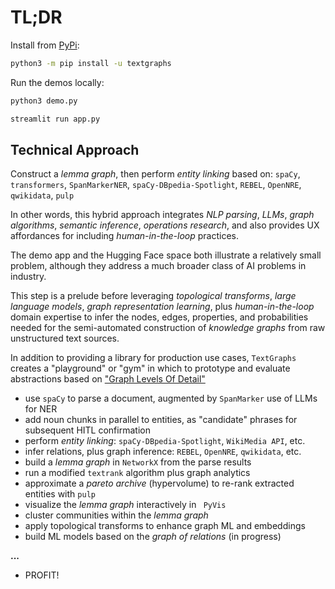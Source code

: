 # TL;DR

Install from [PyPi](https://pypi.python.org/pypi/textgraphs):

```bash
python3 -m pip install -u textgraphs
```

Run the demos locally:

```bash
python3 demo.py
```

```bash
streamlit run app.py
```


## Technical Approach

Construct a _lemma graph_, then perform _entity linking_ based on:
`spaCy`, `transformers`, `SpanMarkerNER`,
`spaCy-DBpedia-Spotlight`, `REBEL`, `OpenNRE`,
`qwikidata`, `pulp`


In other words, this hybrid approach integrates
_NLP parsing_, _LLMs_, _graph algorithms_, _semantic inference_,
_operations research_, and also provides UX affordances for including
_human-in-the-loop_ practices.

The demo app and the Hugging Face space both illustrate a relatively
small problem, although they address a much broader class of AI problems
in industry.

This step is a prelude before leveraging
_topological transforms_, _large language models_, _graph representation learning_,
plus _human-in-the-loop_ domain expertise to infer
the nodes, edges, properties, and probabilities needed for the
semi-automated construction of _knowledge graphs_ from
raw unstructured text sources.

In addition to providing a library for production use cases,
`TextGraphs` creates a "playground" or "gym"
in which to prototype and evaluate abstractions based on
["Graph Levels Of Detail"](https://blog.derwen.ai/graph-levels-of-detail-ea4226abba55)

  * use `spaCy` to parse a document, augmented by `SpanMarker` use of LLMs for NER
  * add noun chunks in parallel to entities, as "candidate" phrases for subsequent HITL confirmation
  * perform _entity linking_: `spaCy-DBpedia-Spotlight`, `WikiMedia API`, etc.
  * infer relations, plus graph inference: `REBEL`, `OpenNRE`, `qwikidata`, etc.
  * build a _lemma graph_ in `NetworkX` from the parse results
  * run a modified `textrank` algorithm plus graph analytics
  * approximate a _pareto archive_ (hypervolume) to re-rank extracted entities with `pulp`
  * visualize the _lemma graph_ interactively in ` PyVis`
  * cluster communities within the _lemma graph_
  * apply topological transforms to enhance graph ML and embeddings
  * build ML models based on the _graph of relations_ (in progress)

**...**

  * PROFIT!
